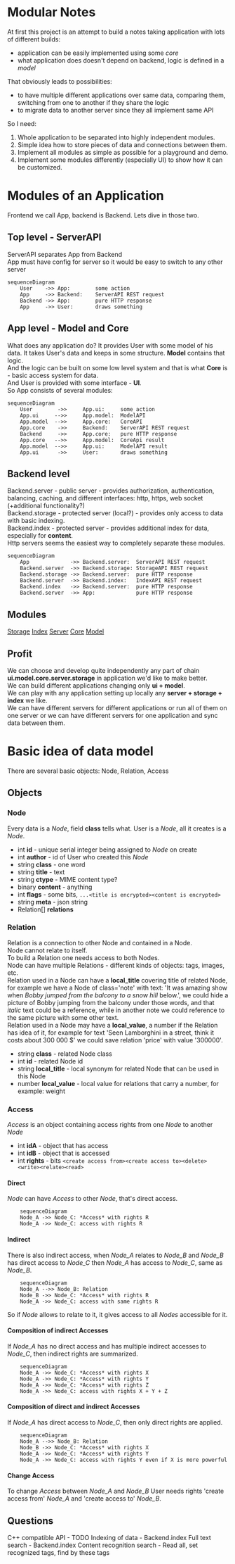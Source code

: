 # Modular Notes
At first this project is an attempt to build a notes taking application with lots of different builds:
* application can be easily implemented using some *core*
* what application does doesn't depend on backend, logic is defined in a *model*

That obviously leads to possibilities:
* to have multiple different applications over same data, comparing them, switching from one to another if they share the logic
* to migrate data to another server since they all implement same API

So I need:
1. Whole application to be separated into highly independent modules.
2. Simple idea how to store pieces of data and connections between them.
3. Implement all modules as simple as possible for a playground and demo.
4. Implement some modules differently (especially UI) to show how it can be customized.

# Modules of an Application
Frontend we call App, backend is Backend. Lets dive in those two.

## Top level - ServerAPI
ServerAPI separates App from Backend  
App must have config for server so it would be easy to switch to any other server
```mermaid
sequenceDiagram
    User    ->> App:        some action
    App     ->> Backend:    ServerAPI REST request
    Backend ->> App:        pure HTTP response
    App     ->> User:       draws something
```

## App level - Model and Core
What does any application do? It provides User with some model of his data. It takes User's data and keeps in some structure. **Model** contains that logic.  
And the logic can be built on some low level system and that is what **Core** is - basic access system for data.  
And User is provided with some interface - **UI**.  
So App consists of several modules:
```mermaid
sequenceDiagram
    User        ->>     App.ui:     some action
    App.ui     -->>     App.model:  ModelAPI
    App.model  -->>     App.core:   CoreAPI
    App.core    ->>     Backend:    ServerAPI REST request
    Backend     ->>     App.core:   pure HTTP response
    App.core   -->>     App.model:  CoreApi result
    App.model  -->>     App.ui:     ModelAPI result
    App.ui      ->>     User:       draws something
```

## Backend level
Backend.server - public server - provides authorization, authentication, balancing, caching, and different interfaces: http, https, web socket (+additional functionality?)  
Backend.storage - protected server (local?) - provides only access to data with basic indexing.  
Backend.index - protected server - provides additional index for data, especially for **content**.  
Http servers seems the easiest way to completely separate these modules.  
```mermaid
sequenceDiagram
    App             ->> Backend.server:  ServerAPI REST request
    Backend.server  ->> Backend.storage: StorageAPI REST request
    Backend.storage ->> Backend.server:  pure HTTP response
    Backend.server  ->> Backend.index:   IndexAPI REST request
    Backend.index   ->> Backend.server:  pure HTTP response
    Backend.server  ->> App:             pure HTTP response
```

## Modules
[Storage](docs/STORAGE.md)
[Index](docs/INDEX.md)
[Server](docs/SERVER.md)
[Core](docs/CORE.md)
[Model](docs/MODEL.md)

## Profit
We can choose and develop quite independently any part of chain **ui.model.core.server.storage** in application we'd like to make better.  
We can build different applications changing only **ui + model**.  
We can play with any application setting up locally any **server + storage + index** we like.  
We can have different servers for different applications or run all of them on one server or we can have different servers for one application and sync data between them.  

# Basic idea of data model
There are several basic objects: Node, Relation, Access

## Objects
### Node
Every data is a *Node*, field **class** tells what.
User is a *Node*, all it creates is a *Node*.
* int **id** - unique serial integer being assigned to *Node* on create
* int **author** - id of User who created this *Node*
* string **class** - one word
* string **title** - text
* string **ctype** - MIME content type?
* binary **content** - anything
* int **flags** - some bits, `...<title is encrypted><content is encrypted>`
* string **meta** - json string
* Relation[] **relations**

### Relation
Relation is a connection to other Node and contained in a Node.  
Node cannot relate to itself.  
To build a Relation one needs access to both Nodes.  
Node can have multiple Relations - different kinds of objects: tags, images, etc.  
Relation used in a Node can have a **local_title** covering title of related Node, for example we have a Node of class='note' with text: 'It was amazing show when _Bobby jumped from the balcony to a snow hill_ below.', we could hide a picture of Bobby jumping from the balcony under those words, and that _italic_ text could be a reference, while in another note we could reference to the same picture with some other text.  
Relation used in a Node may have a **local_value**, a number if the Relation has idea of it, for example for text 'Seen Lamborghini in a street, think it costs about 300 000 $' we could save relation 'price' with value '300000'.
* string **class** - related Node class
* int **id** - related Node id
* string **local_title** - local synonym for related Node that can be used in this Node
* number **local_value** - local value for relations that carry a number, for example: weight

### Access
*Access* is an object containing access rights from one *Node* to another *Node*
* int **idA** - object that has access
* int **idB** - object that is accessed
* int **rights** - bits `<create access from><create access to><delete><write><relate><read>`

#### Direct
*Node* can have *Access* to other *Node*, that's direct access.
```mermaid
    sequenceDiagram
    Node_A ->> Node_C: *Access* with rights R
    Node_A ->> Node_C: access with rights R
```
#### Indirect
There is also indirect access, when *Node_A* relates to *Node_B* and *Node_B* has direct access to *Node_C* then *Node_A* has access to *Node_C*, same as *Node_B*.  
```mermaid
    sequenceDiagram
    Node_A -->> Node_B: Relation
    Node_B ->> Node_C: *Access* with rights R
    Node_A ->> Node_C: access with same rights R
```
So if *Node* allows to relate to it, it gives access to all *Nodes* accessible for it.

#### Composition of indirect Accesses
If *Node_A* has no direct access and has multiple indirect accesses to *Node_C*, then indirect rights are summarized.
```mermaid
    sequenceDiagram
    Node_A ->> Node_C: *Access* with rights X
    Node_A ->> Node_C: *Access* with rights Y
    Node_A ->> Node_C: *Access* with rights Z
    Node_A ->> Node_C: access with rights X + Y + Z
```

#### Composition of direct and indirect Accesses
If *Node_A* has direct access to *Node_C*, then only direct rights are applied.
```mermaid
    sequenceDiagram
    Node_A -->> Node_B: Relation
    Node_B ->> Node_C: *Access* with rights X
    Node_A ->> Node_C: *Access* with rights Y
    Node_A ->> Node_C: access with rights Y even if X is more powerful
```

#### Change Access
To change *Access* between *Node_A* and *Node_B* User needs rights 'create access from' *Node_A* and 'create access to' *Node_B*.

## Questions
C++ compatible API - TODO
Indexing of data - Backend.index
Full text search - Backend.index
Content recognition search - Read all, set recognized tags, find by these tags
